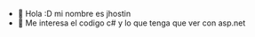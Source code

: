 - 👋 Hola :D mi nombre es jhostin
- 👀 Me interesa el codigo c# y lo que tenga que ver con asp.net


<!---
jhostindelaT/jhostindelaT soy un tecnico especialista en programacion
--->
